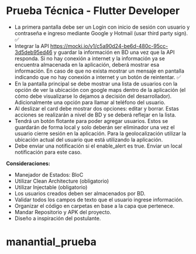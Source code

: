 # Prueba Técnica - Flutter Developer

- La primera pantalla debe ser un Login con inicio de sesión con usuario y contraseña e ingreso mediante Google y Hotmail (usar third party sign). ✅
- Integrar la API https://mocki.io/v1/c5a90d24-be6d-480c-95cc-3d5deb95ed46 y guardar la información en BD una vez que la API responda. Si no hay conexión a internet y la información ya se encuentra almacenada en la aplicación, deberá mostrar esa información. En caso de que no exista mostrar un mensaje en pantalla indicando que no hay conexión a internet y un botón de reintentar. ✅
- En la pantalla principal se debe mostrar una lista de usuarios con la opción de ver la ubicación con google maps dentro de la aplicación (el cómo debe visualizarse lo dejamos a decisión del desarrollador). Adicionalmente una opción para llamar al teléfono del usuario.
- Al deslizar el card debe mostrar dos opciones: editar y borrar. Estas acciones se realizarán a nivel de BD y se deberá reflejar en la lista.
- Tendrá un botón flotante para poder agregar usuarios. Estos se guardarán de forma local y solo deberán ser eliminador una vez el usuario cierre sesión en la aplicación. Para la geolocalización utilizar la ubicación actual del usuario que está utilizando la aplicación.
- Debe enviar una notificación si el enable_alert es true. Enviar un local notificación para este caso.

**Consideraciones:**
- Manejador de Estados: BloC
- Utilizar Clean Architecture (obligatorio)
- Utilizar Injectable (obligatorio)
- Los usuarios creados deben ser almacenados por BD.
- Validar todos los campos de texto que el usuario ingrese información.
- Organizar el código en carpetas en base a la capa que pertenece.
- Mandar Repositorio y APK del proyecto.
- Diseño a inspiración del postulante.

# manantial_prueba
